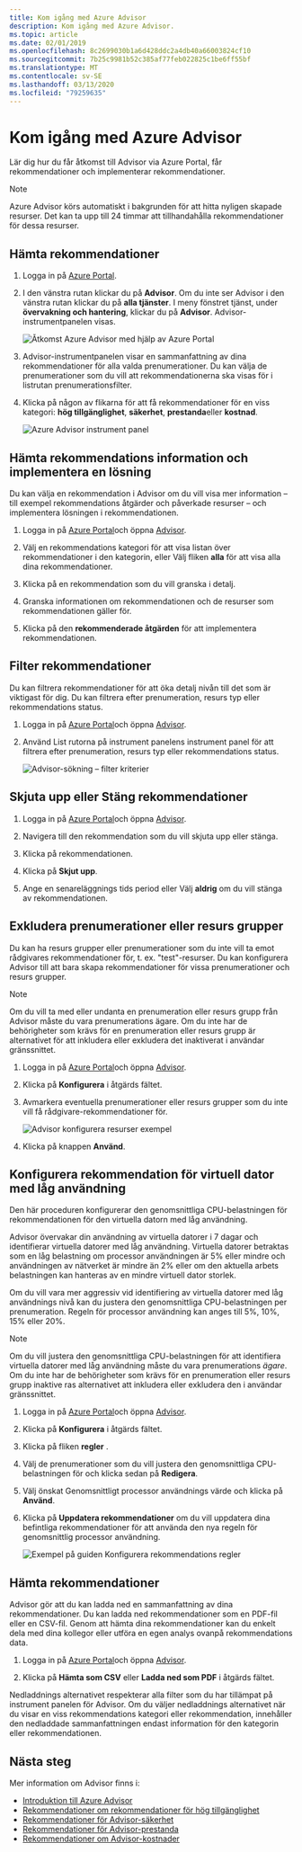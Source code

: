 ```yaml
---
title: Kom igång med Azure Advisor
description: Kom igång med Azure Advisor.
ms.topic: article
ms.date: 02/01/2019
ms.openlocfilehash: 8c2699030b1a6d428ddc2a4db40a66003824cf10
ms.sourcegitcommit: 7b25c9981b52c385af77feb022825c1be6ff55bf
ms.translationtype: MT
ms.contentlocale: sv-SE
ms.lasthandoff: 03/13/2020
ms.locfileid: "79259635"
---
```

# <a name="get-started-with-azure-advisor"></a>Kom igång med Azure Advisor

Lär dig hur du får åtkomst till Advisor via Azure Portal, får rekommendationer och implementerar rekommendationer.

> [!NOTE]
> Azure Advisor körs automatiskt i bakgrunden för att hitta nyligen skapade resurser. Det kan ta upp till 24 timmar att tillhandahålla rekommendationer för dessa resurser.

## <a name="get-recommendations"></a>Hämta rekommendationer

1. Logga in på [Azure Portal](https://portal.azure.com).

1. I den vänstra rutan klickar du på **Advisor**.  Om du inte ser Advisor i den vänstra rutan klickar du på **alla tjänster**.  I meny fönstret tjänst, under **övervakning och hantering**, klickar du på **Advisor**. Advisor-instrumentpanelen visas.

   ![Åtkomst Azure Advisor med hjälp av Azure Portal](./media/advisor-get-started/advisor-portal-menu.png) 

1. Advisor-instrumentpanelen visar en sammanfattning av dina rekommendationer för alla valda prenumerationer.  Du kan välja de prenumerationer som du vill att rekommendationerna ska visas för i listrutan prenumerationsfilter.

1. Klicka på någon av flikarna för att få rekommendationer för en viss kategori: **hög tillgänglighet**, **säkerhet**, **prestanda**eller **kostnad**. 

   ![Azure Advisor instrument panel](./media/advisor-overview/advisor-dashboard.png)

## <a name="get-recommendation-details-and-implement-a-solution"></a>Hämta rekommendations information och implementera en lösning

Du kan välja en rekommendation i Advisor om du vill visa mer information – till exempel rekommendations åtgärder och påverkade resurser – och implementera lösningen i rekommendationen.  

1. Logga in på [Azure Portal](https://portal.azure.com)och öppna [Advisor](https://aka.ms/azureadvisordashboard).

1. Välj en rekommendations kategori för att visa listan över rekommendationer i den kategorin, eller Välj fliken **alla** för att visa alla dina rekommendationer.

1. Klicka på en rekommendation som du vill granska i detalj.

1. Granska informationen om rekommendationen och de resurser som rekommendationen gäller för.

1. Klicka på den **rekommenderade åtgärden** för att implementera rekommendationen.

## <a name="filter-recommendations"></a>Filter rekommendationer

Du kan filtrera rekommendationer för att öka detalj nivån till det som är viktigast för dig.  Du kan filtrera efter prenumeration, resurs typ eller rekommendations status.  

1. Logga in på [Azure Portal](https://portal.azure.com)och öppna [Advisor](https://aka.ms/azureadvisordashboard).

1. Använd List rutorna på instrument panelens instrument panel för att filtrera efter prenumeration, resurs typ eller rekommendations status.

    ![Advisor-sökning – filter kriterier](./media/advisor-get-started/advisor-filters.png)

## <a name="postpone-or-dismiss-recommendations"></a>Skjuta upp eller Stäng rekommendationer

1. Logga in på [Azure Portal](https://portal.azure.com)och öppna [Advisor](https://aka.ms/azureadvisordashboard).

1. Navigera till den rekommendation som du vill skjuta upp eller stänga.

1. Klicka på rekommendationen.

1. Klicka på **Skjut upp**. 

1. Ange en senareläggnings tids period eller Välj **aldrig** om du vill stänga av rekommendationen.

## <a name="exclude-subscriptions-or-resource-groups"></a>Exkludera prenumerationer eller resurs grupper

Du kan ha resurs grupper eller prenumerationer som du inte vill ta emot rådgivares rekommendationer för, t. ex. "test"-resurser.  Du kan konfigurera Advisor till att bara skapa rekommendationer för vissa prenumerationer och resurs grupper.

> [!NOTE]
> Om du vill ta med eller undanta en prenumeration eller resurs grupp från Advisor måste du vara prenumerations ägare.  Om du inte har de behörigheter som krävs för en prenumeration eller resurs grupp är alternativet för att inkludera eller exkludera det inaktiverat i användar gränssnittet.

1. Logga in på [Azure Portal](https://portal.azure.com)och öppna [Advisor](https://aka.ms/azureadvisordashboard).

1. Klicka på **Konfigurera** i åtgärds fältet.

1. Avmarkera eventuella prenumerationer eller resurs grupper som du inte vill få rådgivare-rekommendationer för.

    ![Advisor konfigurera resurser exempel](./media/advisor-get-started/advisor-configure-resources.png)

1. Klicka på knappen **Använd**.

## <a name="configure-low-usage-vm-recommendation"></a>Konfigurera rekommendation för virtuell dator med låg användning

Den här proceduren konfigurerar den genomsnittliga CPU-belastningen för rekommendationen för den virtuella datorn med låg användning.

Advisor övervakar din användning av virtuella datorer i 7 dagar och identifierar virtuella datorer med låg användning. Virtuella datorer betraktas som en låg belastning om processor användningen är 5% eller mindre och användningen av nätverket är mindre än 2% eller om den aktuella arbets belastningen kan hanteras av en mindre virtuell dator storlek.

Om du vill vara mer aggressiv vid identifiering av virtuella datorer med låg användnings nivå kan du justera den genomsnittliga CPU-belastningen per prenumeration.  Regeln för processor användning kan anges till 5%, 10%, 15% eller 20%.

> [!NOTE]
> Om du vill justera den genomsnittliga CPU-belastningen för att identifiera virtuella datorer med låg användning måste du vara prenumerations *ägare*.  Om du inte har de behörigheter som krävs för en prenumeration eller resurs grupp inaktive ras alternativet att inkludera eller exkludera den i användar gränssnittet. 

1. Logga in på [Azure Portal](https://portal.azure.com)och öppna [Advisor](https://aka.ms/azureadvisordashboard).

1. Klicka på **Konfigurera** i åtgärds fältet.

1. Klicka på fliken **regler** .

1. Välj de prenumerationer som du vill justera den genomsnittliga CPU-belastningen för och klicka sedan på **Redigera**.

1. Välj önskat Genomsnittligt processor användnings värde och klicka på **Använd**.

1. Klicka på **Uppdatera rekommendationer** om du vill uppdatera dina befintliga rekommendationer för att använda den nya regeln för genomsnittlig processor användning. 

   ![Exempel på guiden Konfigurera rekommendations regler](./media/advisor-get-started/advisor-configure-rules.png)

## <a name="download-recommendations"></a>Hämta rekommendationer

Advisor gör att du kan ladda ned en sammanfattning av dina rekommendationer.  Du kan ladda ned rekommendationer som en PDF-fil eller en CSV-fil.  Genom att hämta dina rekommendationer kan du enkelt dela med dina kollegor eller utföra en egen analys ovanpå rekommendations data.

1. Logga in på [Azure Portal](https://portal.azure.com)och öppna [Advisor](https://aka.ms/azureadvisordashboard).

1. Klicka på **Hämta som CSV** eller **Ladda ned som PDF** i åtgärds fältet.

Nedladdnings alternativet respekterar alla filter som du har tillämpat på instrument panelen för Advisor.  Om du väljer nedladdnings alternativet när du visar en viss rekommendations kategori eller rekommendation, innehåller den nedladdade sammanfattningen endast information för den kategorin eller rekommendationen. 

## <a name="next-steps"></a>Nästa steg

Mer information om Advisor finns i:

- [Introduktion till Azure Advisor](advisor-overview.md)
- [Rekommendationer om rekommendationer för hög tillgänglighet](advisor-high-availability-recommendations.md)
- [Rekommendationer för Advisor-säkerhet](advisor-security-recommendations.md)
- [Rekommendationer för Advisor-prestanda](advisor-performance-recommendations.md)
- [Rekommendationer om Advisor-kostnader](advisor-performance-recommendations.md)
